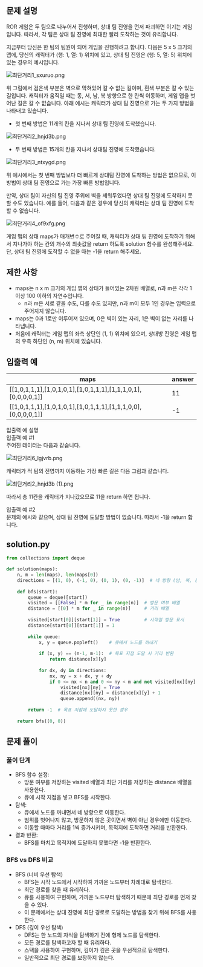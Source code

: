 ## 문제 설명
ROR 게임은 두 팀으로 나누어서 진행하며, 상대 팀 진영을 먼저 파괴하면 이기는 게임입니다. 따라서, 각 팀은 상대 팀 진영에 최대한 빨리 도착하는 것이 유리합니다.

지금부터 당신은 한 팀의 팀원이 되어 게임을 진행하려고 합니다. 다음은 5 x 5 크기의 맵에, 당신의 캐릭터가 (행: 1, 열: 1) 위치에 있고, 상대 팀 진영은 (행: 5, 열: 5) 위치에 있는 경우의 예시입니다.

![최단거리1_sxuruo.png](https://grepp-programmers.s3.ap-northeast-2.amazonaws.com/files/production/dc3a1b49-13d3-4047-b6f8-6cc40b2702a7/%E1%84%8E%E1%85%AC%E1%84%83%E1%85%A1%E1%86%AB%E1%84%80%E1%85%A5%E1%84%85%E1%85%B51_sxuruo.png)

위 그림에서 검은색 부분은 벽으로 막혀있어 갈 수 없는 길이며, 흰색 부분은 갈 수 있는 길입니다. 캐릭터가 움직일 때는 동, 서, 남, 북 방향으로 한 칸씩 이동하며, 게임 맵을 벗어난 길은 갈 수 없습니다.
아래 예시는 캐릭터가 상대 팀 진영으로 가는 두 가지 방법을 나타내고 있습니다.

- 첫 번째 방법은 11개의 칸을 지나서 상대 팀 진영에 도착했습니다.

![최단거리2_hnjd3b.png](https://grepp-programmers.s3.ap-northeast-2.amazonaws.com/files/production/9d909e5a-ca95-4088-9df9-d84cb804b2b0/%E1%84%8E%E1%85%AC%E1%84%83%E1%85%A1%E1%86%AB%E1%84%80%E1%85%A5%E1%84%85%E1%85%B52_hnjd3b.png)

- 두 번째 방법은 15개의 칸을 지나서 상대팀 진영에 도착했습니다.

![최단거리3_ntxygd.png](https://grepp-programmers.s3.ap-northeast-2.amazonaws.com/files/production/4b7cd629-a3c2-4e02-b748-a707211131de/%E1%84%8E%E1%85%AC%E1%84%83%E1%85%A1%E1%86%AB%E1%84%80%E1%85%A5%E1%84%85%E1%85%B53_ntxygd.png)

위 예시에서는 첫 번째 방법보다 더 빠르게 상대팀 진영에 도착하는 방법은 없으므로, 이 방법이 상대 팀 진영으로 가는 가장 빠른 방법입니다.

만약, 상대 팀이 자신의 팀 진영 주위에 벽을 세워두었다면 상대 팀 진영에 도착하지 못할 수도 있습니다. 예를 들어, 다음과 같은 경우에 당신의 캐릭터는 상대 팀 진영에 도착할 수 없습니다.

![최단거리4_of9xfg.png](https://grepp-programmers.s3.ap-northeast-2.amazonaws.com/files/production/d963b4bd-12e5-45da-9ca7-549e453d58a9/%E1%84%8E%E1%85%AC%E1%84%83%E1%85%A1%E1%86%AB%E1%84%80%E1%85%A5%E1%84%85%E1%85%B54_of9xfg.png)

게임 맵의 상태 maps가 매개변수로 주어질 때, 캐릭터가 상대 팀 진영에 도착하기 위해서 지나가야 하는 칸의 개수의 최솟값을 return 하도록 solution 함수를 완성해주세요. 단, 상대 팀 진영에 도착할 수 없을 때는 -1을 return 해주세요.

## 제한 사항
- maps는 n x m 크기의 게임 맵의 상태가 들어있는 2차원 배열로, n과 m은 각각 1 이상 100 이하의 자연수입니다.
    - n과 m은 서로 같을 수도, 다를 수도 있지만, n과 m이 모두 1인 경우는 입력으로 주어지지 않습니다.
- maps는 0과 1로만 이루어져 있으며, 0은 벽이 있는 자리, 1은 벽이 없는 자리를 나타냅니다.
- 처음에 캐릭터는 게임 맵의 좌측 상단인 (1, 1) 위치에 있으며, 상대방 진영은 게임 맵의 우측 하단인 (n, m) 위치에 있습니다.


## 입출력 예
|maps|answer|
|------|---|
|[[1,0,1,1,1],[1,0,1,0,1],[1,0,1,1,1],[1,1,1,0,1],[0,0,0,0,1]]|11|
|[[1,0,1,1,1],[1,0,1,0,1],[1,0,1,1,1],[1,1,1,0,0],[0,0,0,0,1]]|-1|

입출력 예 설명 <br>
입출력 예 #1 <br>
주어진 데이터는 다음과 같습니다.

![최단거리6_lgjvrb.png](https://grepp-programmers.s3.ap-northeast-2.amazonaws.com/files/production/6db71f7f-58d3-4623-9fab-7cd99fa863a5/%E1%84%8E%E1%85%AC%E1%84%83%E1%85%A1%E1%86%AB%E1%84%80%E1%85%A5%E1%84%85%E1%85%B56_lgjvrb.png)

캐릭터가 적 팀의 진영까지 이동하는 가장 빠른 길은 다음 그림과 같습니다.

![최단거리2_hnjd3b (1).png](https://grepp-programmers.s3.ap-northeast-2.amazonaws.com/files/production/d223d017-b3e2-4772-9045-a565133d45ff/%E1%84%8E%E1%85%AC%E1%84%83%E1%85%A1%E1%86%AB%E1%84%80%E1%85%A5%E1%84%85%E1%85%B52_hnjd3b%20%281%29.png)

따라서 총 11칸을 캐릭터가 지나갔으므로 11을 return 하면 됩니다.

입출력 예 #2 <br>
문제의 예시와 같으며, 상대 팀 진영에 도달할 방법이 없습니다. 따라서 -1을 return 합니다.

## solution.py
``` python
from collections import deque

def solution(maps):
    n, m = len(maps), len(maps[0])
    directions = [(1, 0), (-1, 0), (0, 1), (0, -1)]  # 네 방향 (남, 북, 동, 서)
    
    def bfs(start):
        queue = deque([start])
        visited = [[False] * m for _ in range(n)]  # 방문 여부 배열
        distance = [[0] * m for _ in range(n)]     # 거리 배열
        
        visited[start[0]][start[1]] = True         # 시작점 방문 표시
        distance[start[0]][start[1]] = 1
        
        while queue:
            x, y = queue.popleft()    # 큐에서 노드를 꺼내기
            
            if (x, y) == (n-1, m-1):  # 목표 지점 도달 시 거리 반환
                return distance[x][y]
            
            for dx, dy in directions:
                nx, ny = x + dx, y + dy
                if 0 <= nx < n and 0 <= ny < m and not visited[nx][ny] and maps[nx][ny] == 1:
                    visited[nx][ny] = True
                    distance[nx][ny] = distance[x][y] + 1
                    queue.append((nx, ny))
        
        return -1  # 목표 지점에 도달하지 못한 경우
    
    return bfs((0, 0))
```

## 문제 풀이
### 풀이 단계
- BFS 함수 설정:
    - 방문 여부를 저장하는 visited 배열과 최단 거리를 저장하는 distance 배열을 사용한다.
    - 큐에 시작 지점을 넣고 BFS를 시작한다.
- 탐색:
    - 큐에서 노드를 꺼내면서 네 방향으로 이동한다.
    - 범위를 벗어나지 않고, 방문하지 않은 곳이면서 벽이 아닌 경우에만 이동한다.
    - 이동할 때마다 거리를 1씩 증가시키며, 목적지에 도착하면 거리를 반환한다.
- 결과 반환:
    - BFS를 마치고 목적지에 도달하지 못했다면 -1을 반환한다.

### BFS vs DFS 비교
- BFS (너비 우선 탐색)
    - BFS는 시작 노드에서 시작하여 가까운 노드부터 차례대로 탐색한다.
    - 최단 경로를 찾을 때 유리하다.
    - 큐를 사용하여 구현하며, 가까운 노드부터 탐색하기 때문에 최단 경로를 먼저 찾을 수 있다.
    - 이 문제에서는 상대 진영에 최단 경로로 도달하는 방법을 찾기 위해 BFS를 사용한다.
- DFS (깊이 우선 탐색)
    - DFS는 한 노드의 자식을 탐색하기 전에 형제 노드를 탐색한다.
    - 모든 경로를 탐색하고자 할 때 유리하다.
    - 스택을 사용하여 구현하며, 깊이가 깊은 곳을 우선적으로 탐색한다.
    - 일반적으로 최단 경로를 보장하지 않는다.